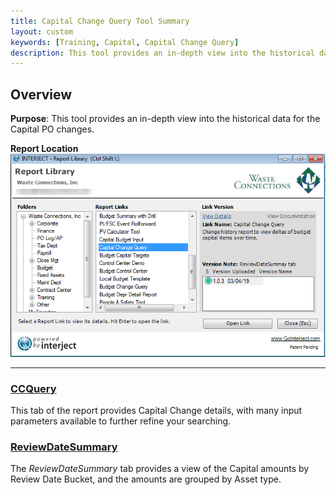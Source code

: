 ```yaml
---
title: Capital Change Query Tool Summary
layout: custom
keywords: [Training, Capital, Capital Change Query]
description: This tool provides an in-depth view into the historical data for the Capital PO changes.
---
```


## Overview

**Purpose**:  This tool provides an in-depth view into the historical data for the Capital PO changes.

**Report Location**<br>
![](/images/WCNTraining/Capital/CapitalChangeQuery_ReportLibrary.png)

___
### [CCQuery](/bApps/InterjectTraining/Capital/CCQuery.html)

This tab of the report provides Capital Change details, with many input parameters available to further refine your searching.

### [ReviewDateSummary](/bApps/InterjectTraining/Capital/ReviewDateSummary.html)

The *ReviewDateSummary* tab provides a view of the Capital amounts by Review Date Bucket, and the amounts are grouped by Asset type.
